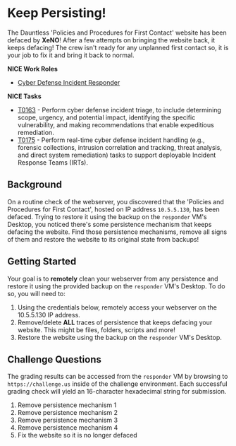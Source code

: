 # Keep Persisting!

The Dauntless 'Policies and Procedures for First Contact' website has been defaced by **XeNO**! After a few attempts on bringing the website back, it keeps defacing! The crew isn't ready for any unplanned first contact so, it is your job to fix it and bring it back to normal.

**NICE Work Roles** 

- [Cyber Defense Incident Responder](https://niccs.cisa.gov/workforce-development/nice-framework/work-roles/cyber-defense-incident-responder)

**NICE Tasks**

- [T0163](https://niccs.cisa.gov/workforce-development/nice-framework/tasks/t0163) - Perform cyber defense incident triage, to include determining scope, urgency, and potential impact, identifying the specific vulnerability, and making recommendations that enable expeditious remediation.
- [T0175](https://niccs.cisa.gov/workforce-development/nice-framework/tasks/t0175) - Perform real-time cyber defense incident handling (e.g., forensic collections, intrusion correlation and tracking, threat analysis, and direct system remediation) tasks to support deployable Incident Response Teams (IRTs).


## Background

On a routine check of the webserver, you discovered that the 'Policies and Procedures for First Contact', hosted on IP address `10.5.5.130`, has been defaced. Trying to restore it using the backup on the `responder` VM's Desktop, you noticed there's some persistence mechanism that keeps defacing the website. Find those persistence mechanisms, remove all signs of them and restore the website to its original state from backups!

## Getting Started

Your goal is to **remotely** clean your webserver from any persistence and restore it using the provided backup on the `responder` VM's Desktop. To do so, you will need to: 
1. Using the credentials below, remotely access your webserver on the 10.5.5.130 IP address.
2. Remove/delete **ALL** traces of persistence that keeps defacing your website. This might be files, folders, scripts and more! 
3. Restore the website using the backup on the `responder` VM's Desktop.

## Challenge Questions
The grading results can be accessed from the `responder` VM by browsing to `https://challenge.us` inside of the challenge environment. Each successful grading check will yield an 16-character hexadecimal string for submission.

1. Remove persistence mechanism 1
2. Remove persistence mechanism 2 
3. Remove persistence mechanism 3
4. Remove persistence mechanism 4
5. Fix the website so it is no longer defaced


